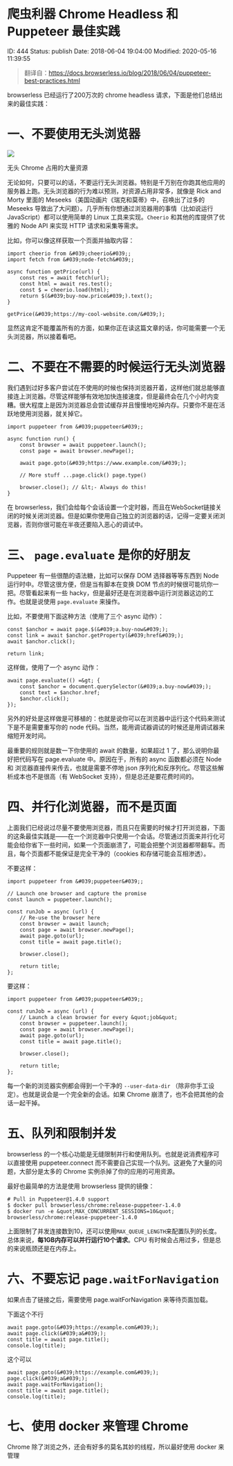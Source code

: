 # 爬虫利器 Chrome Headless 和 Puppeteer 最佳实践


ID: 444
Status: publish
Date: 2018-06-04 19:04:00
Modified: 2020-05-16 11:39:55


> 翻译自：https://docs.browserless.io/blog/2018/06/04/puppeteer-best-practices.html

browserless 已经运行了200万次的 chrome headless 请求，下面是他们总结出来的最佳实践：

# 一、不要使用无头浏览器

![](https://ws2.sinaimg.cn/large/006tNc79gy1fs056p3uvaj319w0fcacy.jpg)

无头 Chrome 占用的大量资源

无论如何，只要可以的话，不要运行无头浏览器。特别是千万别在你跑其他应用的服务器上跑。无头浏览器的行为难以预测，对资源占用非常多，就像是 Rick and Morty 里面的 Meseeks（美国动画片《瑞克和莫蒂》中，召唤出了过多的 Meseeks 导致出了大问题）。几乎所有你想通过浏览器用的事情（比如说运行 JavaScript）都可以使用简单的 Linux 工具来实现。`Cheerio` 和其他的库提供了优雅的 Node API 来实现 HTTP 请求和采集等需求。

比如，你可以像这样获取一个页面并抽取内容：

```
import cheerio from &#039;cheerio&#039;;
import fetch from &#039;node-fetch&#039;;

async function getPrice(url) {
    const res = await fetch(url);
    const html = await res.test();
    const $ = cheerio.load(html);
    return $(&#039;buy-now.price&#039;).text();
}

getPrice(&#039;https://my-cool-website.com/&#039;);
```

显然这肯定不能覆盖所有的方面，如果你正在读这篇文章的话，你可能需要一个无头浏览器，所以接着看吧。

# 二、不要在不需要的时候运行无头浏览器

我们遇到过好多客户尝试在不使用的时候也保持浏览器开着，这样他们就总能够直接连上浏览器。尽管这样能够有效地加快连接速度，但是最终会在几个小时内变糟。很大程度上是因为浏览器总会尝试缓存并且慢慢地吃掉内存。只要你不是在活跃地使用浏览器，就关掉它。

```
import puppeteer from &#039;puppeteer&#039;;

async function run() {
    const browser = await puppeteer.launch();
    const page = await browser.newPage();

    await page.goto(&#039;https://www.example.com/&#039;);

    // More stuff ...page.click() page.type()

    browser.close(); // &lt;- Always do this!
}
```

在 browserless，我们会给每个会话设置一个定时器，而且在WebSocket链接关闭的时候关闭浏览器。但是如果你使用自己独立的浏览器的话，记得一定要关闭浏览器，否则你很可能在半夜还要陷入恶心的调试中。

# 三、 `page.evaluate` 是你的好朋友

Puppeteer 有一些很酷的语法糖，比如可以保存 DOM 选择器等等东西到 Node 运行时中。尽管这很方便，但是当有脚本在变换 DOM 节点的时候很可能坑你一把。尽管看起来有一些 hacky，但是最好还是在浏览器中运行浏览器这边的工作。也就是说使用 `page.evaluate` 来操作。


比如，不要使用下面这种方法（使用了三个 async 动作）：

```
const $anchor = await page.$(&#039;a.buy-now&#039;);
const link = await $anchor.getProperty(&#039;href&#039;);
await $anchor.click();

return link;
```

这样做，使用了一个 async 动作：

```
await page.evaluate(() =&gt; {
    const $anchor = document.querySelector(&#039;a.buy-now&#039;);
    const text = $anchor.href;
    $anchor.click();
});
```

另外的好处是这样做是可移植的：也就是说你可以在浏览器中运行这个代码来测试下是不是需要重写你的 node 代码。当然，能用调试器调试的时候还是用调试器来缩短开发时间。

最重要的规则就是数一下你使用的 await 的数量，如果超过 1 了，那么说明你最好把代码写在 page.evaluate 中。原因在于，所有的 async 函数都必须在 Node 和 浏览器直接传来传去，也就是需要不停地 json 序列化和反序列化。尽管这些解析成本也不是很高（有 WebSocket 支持），但是总还是要花费时间的。

# 四、并行化浏览器，而不是页面

上面我们已经说过尽量不要使用浏览器，而且只在需要的时候才打开浏览器，下面的这条最佳实践是——在一个浏览器中只使用一个会话。尽管通过页面来并行化可能会给你省下一些时间，如果一个页面崩溃了，可能会把整个浏览器都带翻车。而且，每个页面都不能保证是完全干净的（cookies 和存储可能会互相渗透）。


不要这样：

```
import puppeteer from &#039;puppeteer&#039;;

// Launch one browser and capture the promise
const launch = puppeteer.launch();

const runJob = async (url) {
    // Re-use the browser here
    const browser = await launch;
    const page = await browser.newPage();
    await page.goto(url);
    const title = await page.title();

    browser.close();

    return title;
};
```

要这样：

```
import puppeteer from &#039;puppeteer&#039;;

const runJob = async (url) {
    // Launch a clean browser for every &quot;job&quot;
    const browser = puppeteer.launch();
    const page = await browser.newPage();
    await page.goto(url);
    const title = await page.title();

    browser.close();

    return title;
};
```

每一个新的浏览器实例都会得到一个干净的 `--user-data-dir` （除非你手工设定）。也就是说会是一个完全新的会话。如果 Chrome 崩溃了，也不会把其他的会话一起干掉。

# 五、队列和限制并发

browserless 的一个核心功能是无缝限制并行和使用队列。也就是说消费程序可以直接使用 puppeteer.connect 而不需要自己实现一个队列。这避免了大量的问题，大部分是太多的 Chrome 实例杀掉了你的应用的可用资源。

最好也最简单的方法是使用 browserless 提供的镜像：

```
# Pull in Puppeteer@1.4.0 support
$ docker pull browserless/chrome:release-puppeteer-1.4.0
$ docker run -e &quot;MAX_CONCURRENT_SESSIONS=10&quot; browserless/chrome:release-puppeteer-1.4.0
```

上面限制了并发连接数到10，还可以使用`MAX_QUEUE_LENGTH`来配置队列的长度。总体来说，**每1GB内存可以并行运行10个请求**。CPU 有时候会占用过多，但是总的来说瓶颈还是在内存上。

# 六、不要忘记 `page.waitForNavigation`

如果点击了链接之后，需要使用 page.waitForNavigation 来等待页面加载。

下面这个不行
```
await page.goto(&#039;https://example.com&#039;);
await page.click(&#039;a&#039;);
const title = await page.title();
console.log(title);
```

这个可以
```
await page.goto(&#039;https://example.com&#039;);
page.click(&#039;a&#039;);
await page.waitForNavigation();
const title = await page.title();
console.log(title);
```

# 七、使用 docker 来管理 Chrome

Chrome 除了浏览之外，还会有好多的莫名其妙的线程，所以最好使用 docker 来管理
